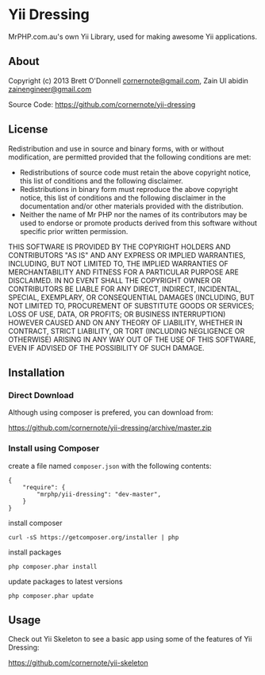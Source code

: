 # Yii Dressing

MrPHP.com.au's own Yii Library, used for making awesome Yii applications.

## About

Copyright (c) 2013 Brett O'Donnell <cornernote@gmail.com>, Zain Ul abidin <zainengineer@gmail.com>

Source Code: https://github.com/cornernote/yii-dressing


## License

Redistribution and use in source and binary forms, with or without modification, are permitted provided that the following conditions are met:

* Redistributions of source code must retain the above copyright notice, this list of conditions and the following disclaimer.
* Redistributions in binary form must reproduce the above copyright notice, this list of conditions and the following disclaimer in the documentation and/or other materials provided with the distribution.
* Neither the name of Mr PHP nor the names of its contributors may be used to endorse or promote products derived from this software without specific prior written permission.

THIS SOFTWARE IS PROVIDED BY THE COPYRIGHT HOLDERS AND CONTRIBUTORS "AS IS" AND ANY EXPRESS OR IMPLIED WARRANTIES, INCLUDING, BUT NOT LIMITED TO, THE IMPLIED WARRANTIES OF MERCHANTABILITY AND FITNESS FOR A PARTICULAR PURPOSE ARE DISCLAIMED. IN NO EVENT SHALL THE COPYRIGHT OWNER OR CONTRIBUTORS BE LIABLE FOR ANY DIRECT, INDIRECT, INCIDENTAL, SPECIAL, EXEMPLARY, OR CONSEQUENTIAL DAMAGES (INCLUDING, BUT NOT LIMITED TO, PROCUREMENT OF SUBSTITUTE GOODS OR SERVICES; LOSS OF USE, DATA, OR PROFITS; OR BUSINESS INTERRUPTION) HOWEVER CAUSED AND ON ANY THEORY OF LIABILITY, WHETHER IN CONTRACT, STRICT LIABILITY, OR TORT (INCLUDING NEGLIGENCE OR OTHERWISE) ARISING IN ANY WAY OUT OF THE USE OF THIS SOFTWARE, EVEN IF ADVISED OF THE POSSIBILITY OF SUCH DAMAGE.


## Installation

### Direct Download

Although using composer is prefered, you can download from:

https://github.com/cornernote/yii-dressing/archive/master.zip

### Install using Composer

create a file named `composer.json` with the following contents:
```
{
    "require": {
        "mrphp/yii-dressing": "dev-master",
    }
}
```

install composer
```
curl -sS https://getcomposer.org/installer | php
```

install packages
```
php composer.phar install
```

update packages to latest versions
```
php composer.phar update
```

## Usage

Check out Yii Skeleton to see a basic app using some of the features of Yii Dressing:

https://github.com/cornernote/yii-skeleton
